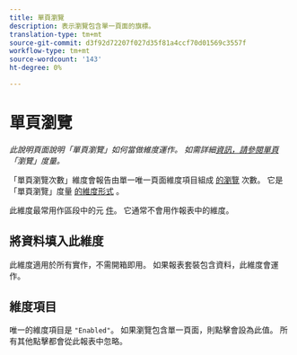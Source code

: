 ```yaml
---
title: 單頁瀏覽
description: 表示瀏覽包含單一頁面的旗標。
translation-type: tm+mt
source-git-commit: d3f92d72207f027d35f81a4ccf70d01569c3557f
workflow-type: tm+mt
source-wordcount: '143'
ht-degree: 0%

---
```



# 單頁瀏覽

*此說明頁面說明「單頁瀏覽」如何當做維度運作。 如需詳細[資訊，請參閱單頁](../metrics/single-page-visits.md)「瀏覽」度量。*

「單頁瀏覽次數」維度會報告由單一唯一頁面維度項目組成 [的瀏覽](page.md) 次數。 它是「單頁瀏覽」度量 [的維度形式](../metrics/single-page-visits.md) 。

此維度最常用作區段中的元 [件](../c-segmentation/seg-home.md)。 它通常不會用作報表中的維度。

## 將資料填入此維度

此維度適用於所有實作，不需開箱即用。 如果報表套裝包含資料，此維度會運作。

## 維度項目

唯一的維度項目是 `"Enabled"`。 如果瀏覽包含單一頁面，則點擊會設為此值。 所有其他點擊都會從此報表中忽略。
